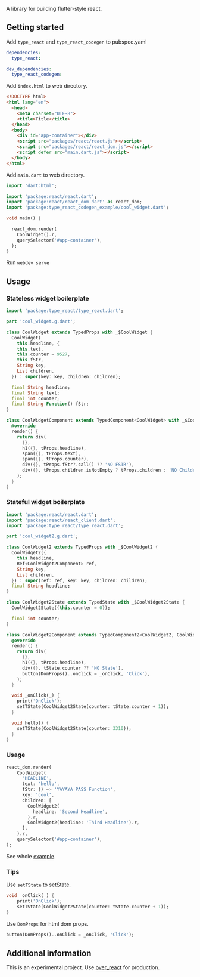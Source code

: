 A library for building flutter-style react.

## Getting started

Add `type_react` and `type_react_codegen` to pubspec.yaml

```yaml
dependencies:
  type_react:

dev_dependencies:
  type_react_codegen:
```

Add `index.html` to web directory.

```html
<!DOCTYPE html>
<html lang="en">
  <head>
    <meta charset="UTF-8">
    <title>Title</title>
  </head>
  <body>
    <div id="app-container"></div>
    <script src="packages/react/react.js"></script>
    <script src="packages/react/react_dom.js"></script>
    <script defer src="main.dart.js"></script>
  </body>
</html>
```

Add `main.dart` to web directory.

```dart
import 'dart:html';

import 'package:react/react.dart';
import 'package:react/react_dom.dart' as react_dom;
import 'package:type_react_codegen_example/cool_widget.dart';

void main() {

  react_dom.render(
    CoolWidget().r,
    querySelector('#app-container'),
  );
}

```

Run `webdev serve`



## Usage

### Stateless widget boilerplate


```dart
import 'package:type_react/type_react.dart';

part 'cool_widget.g.dart';

class CoolWidget extends TypedProps with _$CoolWidget {
  CoolWidget(
    this.headline, {
    this.text,
    this.counter = 9527,
    this.fStr,
    String key,
    List children,
  }) : super(key: key, children: children);

  final String headline;
  final String text;
  final int counter;
  final String Function() fStr;
}

class CoolWidgetComponent extends TypedComponent<CoolWidget> with _$CoolWidgetComponent {
  @override
  render() {
    return div(
      {},
      h1({}, tProps.headline),
      span({}, tProps.text),
      span({}, tProps.counter),
      div({}, tProps.fStr?.call() ?? 'NO FSTR'),
      div({}, tProps.children.isNotEmpty ? tProps.children : 'NO Children'),
    );
  }
}

```

### Stateful widget boilerplate

```dart
import 'package:react/react.dart';
import 'package:react/react_client.dart';
import 'package:type_react/type_react.dart';

part 'cool_widget2.g.dart';

class CoolWidget2 extends TypedProps with _$CoolWidget2 {
  CoolWidget2({
    this.headline,
    Ref<CoolWidget2Component> ref,
    String key,
    List children,
  }) : super(ref: ref, key: key, children: children);
  final String headline;
}

class CoolWidget2State extends TypedState with _$CoolWidget2State {
  CoolWidget2State({this.counter = 0});

  final int counter;
}

class CoolWidget2Component extends TypedComponent2<CoolWidget2, CoolWidget2State> with _$CoolWidget2Component {
  @override
  render() {
    return div(
      {},
      h1({}, tProps.headline),
      div({}, tState.counter ?? 'NO State'),
      button(DomProps()..onClick = _onClick, 'Click'),
    );
  }

  void _onClick(_) {
    print('OnClick');
    setTState(CoolWidget2State(counter: tState.counter + 1));
  }

  void hello() {
    setTState(CoolWidget2State(counter: 3310));
  }
}

```

### Usage

```dart
react_dom.render(
    CoolWidget(
      'HEADLINE',
      text: 'hello',
      fStr: () => 'YAYAYA PASS Function',
      key: 'cool',
      children: [
        CoolWidget2(
          headline: 'Second Headline',
        ).r,
        CoolWidget2(headline: 'Third Headline').r,
      ],
    ).r,
    querySelector('#app-container'),
);
```

See whole [example](https://github.com/cdfq152313/type_react/tree/master/type_react_codegen/example).

### Tips

Use `setTState` to setState.

```dart
void _onClick(_) {
    print('OnClick');
    setTState(CoolWidget2State(counter: tState.counter + 1));
}
```

Use `DomProps` for html dom props.

```dart
button(DomProps()..onClick = _onClick, 'Click');

```

## Additional information
This is an experimental project. Use [over_react](https://pub.dev/packages/over_react) for production.

